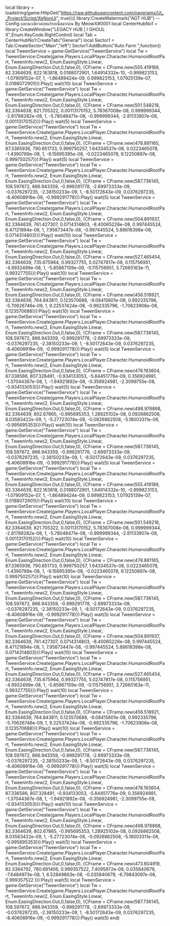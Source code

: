 local library = loadstring(game:HttpGet("https://raw.githubusercontent.com/naypramx/Ui__Project/Script/XeNonUi", true))()
library:CreateWatermark("AGT HUB") -- Config แตกนะเดียวค่อยแก้รอเน็ตมาก่อน By MeowX#0001
local CenterHubNo1 = library:CreateWindow("LEGACY HUB | I GHOUL X",Enum.KeyCode.RightControl)
local Tab = CenterHubNo1:CreateTab("General")
local Sector1 = Tab:CreateSector("Main","left")
Sector1:AddButton("Auto Farm ",function()
local TweenService = game:GetService("TweenService")
local Tw = TweenService:Create(game.Players.LocalPlayer.Character.HumanoidRootPart, TweenInfo.new(2, Enum.EasingStyle.Linear, Enum.EasingDirection.Out,0,false,0), 
{CFrame = CFrame.new(555.419189, 82.3364639, 822.163818, 0.0188072901, 1.64914332e-10, -0.999823153, -1.07909152e-07, 1, -1.86489424e-09, 0.999823153, 1.07925139e-07, 0.0188072901)}):Play()
wait(10)
local TweenService = game:GetService("TweenService")
local Tw = TweenService:Create(game.Players.LocalPlayer.Character.HumanoidRootPart, TweenInfo.new(2, Enum.EasingStyle.Linear, Enum.EasingDirection.Out,0,false,0), 
{CFrame = CFrame.new(501.548218, 82.3364639, 821.705322, 0.00113170152, 5.78367008e-08, 0.999999344, -2.81788282e-08, 1, -5.78048471e-08, -0.999999344, -2.81133907e-08, 0.00113170152)}):Play()
wait(5)
local TweenService = game:GetService("TweenService")
local Tw = TweenService:Create(game.Players.LocalPlayer.Character.HumanoidRootPart, TweenInfo.new(2, Enum.EasingStyle.Linear, Enum.EasingDirection.Out,0,false,0), 
{CFrame = CFrame.new(478.881165, 87.3365936, 790.651733, 0.999750257, 1.64334537e-08, 0.0223465078, -1.4390789e-08, 1, -9.15695395e-08, -0.0223465078, 9.12250897e-08, 0.999750257)}):Play()
wait(5)
local TweenService = game:GetService("TweenService")
local Tw = TweenService:Create(game.Players.LocalPlayer.Character.HumanoidRootPart, TweenInfo.new(2, Enum.EasingStyle.Linear, Enum.EasingDirection.Out,0,false,0), 
{CFrame = CFrame.new(587.736145, 108.597672, 866.943359, -0.999291778, -2.69973333e-09, -0.0376297235, -2.38150233e-09, 1, -8.50172643e-09, 0.0376297235, -8.40608916e-09, -0.999291778)}):Play()
wait(5)
local TweenService = game:GetService("TweenService")
local Tw = TweenService:Create(game.Players.LocalPlayer.Character.HumanoidRootPart, TweenInfo.new(2, Enum.EasingStyle.Linear, Enum.EasingDirection.Out,0,false,0), 
{CFrame = CFrame.new(504.891937, 82.3364639, 761.427307, 0.0714314803, -8.40065226e-08, 0.997445524, 6.47121894e-08, 1, 7.95873447e-08, -0.997445524, 5.88618398e-08, 0.0714314803)}):Play()
wait(10)
local TweenService = game:GetService("TweenService")
local Tw = TweenService:Create(game.Players.LocalPlayer.Character.HumanoidRootPart, TweenInfo.new(2, Enum.EasingStyle.Linear, Enum.EasingDirection.Out,0,false,0), 
{CFrame = CFrame.new(527.465454, 82.3364639, 735.675964, 0.99327755, 5.02747817e-08, 0.115756951, -4.9932499e-08, 1, -5.85667159e-09, -0.115756951, 3.72665163e-11, 0.99327755)}):Play()
wait(10)
local TweenService = game:GetService("TweenService")
local Tw = TweenService:Create(game.Players.LocalPlayer.Character.HumanoidRootPart, TweenInfo.new(2, Enum.EasingStyle.Linear, Enum.EasingDirection.Out,0,false,0), 
{CFrame = CFrame.new(456.518921, 82.3364639, 764.843811, 0.123570688, -9.08415601e-08, 0.992335796, -5.70626746e-09, 1, 9.22537424e-08, -0.992335796, -1.70623906e-08, 0.123570688)}):Play()
wait(10)
local TweenService = game:GetService("TweenService")
local Tw = TweenService:Create(game.Players.LocalPlayer.Character.HumanoidRootPart, TweenInfo.new(2, Enum.EasingStyle.Linear, Enum.EasingDirection.Out,0,false,0), 
{CFrame = CFrame.new(587.736145, 108.597672, 866.943359, -0.999291778, -2.69973333e-09, -0.0376297235, -2.38150233e-09, 1, -8.50172643e-09, 0.0376297235, -8.40608916e-09, -0.999291778)}):Play()
wait(5)
local TweenService = game:GetService("TweenService")
local Tw = TweenService:Create(game.Players.LocalPlayer.Character.HumanoidRootPart, TweenInfo.new(2, Enum.EasingStyle.Linear, Enum.EasingDirection.Out,0,false,0), 
{CFrame = CFrame.new(478.193604, 87.336586, 807.328491, -0.934133053, -5.84451776e-09, 0.356924981, -1.37044367e-08, 1, -1.94921892e-08, -0.356924981, -2.3099755e-08, -0.934133053)}):Play()
wait(5)
local TweenService = game:GetService("TweenService")
local Tw = TweenService:Create(game.Players.LocalPlayer.Character.HumanoidRootPart, TweenInfo.new(2, Enum.EasingStyle.Linear, Enum.EasingDirection.Out,0,false,0), 
{CFrame = CFrame.new(498.976868, 82.3364639, 802.67865, -0.995695353, 1.28925102e-08, 0.0926862508, 8.03583422e-09, 1, -5.27723074e-08, -0.0926862508, -5.18003311e-08, -0.995695353)}):Play()
wait(10)
local TweenService = game:GetService("TweenService")
local Tw = TweenService:Create(game.Players.LocalPlayer.Character.HumanoidRootPart, TweenInfo.new(2, Enum.EasingStyle.Linear, Enum.EasingDirection.Out,0,false,0), 
{CFrame = CFrame.new(587.736145, 108.597672, 866.943359, -0.999291778, -2.69973333e-09, -0.0376297235, -2.38150233e-09, 1, -8.50172643e-09, 0.0376297235, -8.40608916e-09, -0.999291778)}):Play()
wait(5)
local TweenService = game:GetService("TweenService")
local Tw = TweenService:Create(game.Players.LocalPlayer.Character.HumanoidRootPart, TweenInfo.new(2, Enum.EasingStyle.Linear, Enum.EasingDirection.Out,0,false,0), 
{CFrame = CFrame.new(555.419189, 82.3364639, 822.163818, 0.0188072901, 1.64914332e-10, -0.999823153, -1.07909152e-07, 1, -1.86489424e-09, 0.999823153, 1.07925139e-07, 0.0188072901)}):Play()
wait(10)
local TweenService = game:GetService("TweenService")
local Tw = TweenService:Create(game.Players.LocalPlayer.Character.HumanoidRootPart, TweenInfo.new(2, Enum.EasingStyle.Linear, Enum.EasingDirection.Out,0,false,0), 
{CFrame = CFrame.new(501.548218, 82.3364639, 821.705322, 0.00113170152, 5.78367008e-08, 0.999999344, -2.81788282e-08, 1, -5.78048471e-08, -0.999999344, -2.81133907e-08, 0.00113170152)}):Play()
wait(10)
local TweenService = game:GetService("TweenService")
local Tw = TweenService:Create(game.Players.LocalPlayer.Character.HumanoidRootPart, TweenInfo.new(2, Enum.EasingStyle.Linear, Enum.EasingDirection.Out,0,false,0), 
{CFrame = CFrame.new(478.881165, 87.3365936, 790.651733, 0.999750257, 1.64334537e-08, 0.0223465078, -1.4390789e-08, 1, -9.15695395e-08, -0.0223465078, 9.12250897e-08, 0.999750257)}):Play()
wait(10)
local TweenService = game:GetService("TweenService")
local Tw = TweenService:Create(game.Players.LocalPlayer.Character.HumanoidRootPart, TweenInfo.new(2, Enum.EasingStyle.Linear, Enum.EasingDirection.Out,0,false,0), 
{CFrame = CFrame.new(587.736145, 108.597672, 866.943359, -0.999291778, -2.69973333e-09, -0.0376297235, -2.38150233e-09, 1, -8.50172643e-09, 0.0376297235, -8.40608916e-09, -0.999291778)}):Play()
wait(5)
local TweenService = game:GetService("TweenService")
local Tw = TweenService:Create(game.Players.LocalPlayer.Character.HumanoidRootPart, TweenInfo.new(2, Enum.EasingStyle.Linear, Enum.EasingDirection.Out,0,false,0), 
{CFrame = CFrame.new(504.891937, 82.3364639, 761.427307, 0.0714314803, -8.40065226e-08, 0.997445524, 6.47121894e-08, 1, 7.95873447e-08, -0.997445524, 5.88618398e-08, 0.0714314803)}):Play()
wait(10)
local TweenService = game:GetService("TweenService")
local Tw = TweenService:Create(game.Players.LocalPlayer.Character.HumanoidRootPart, TweenInfo.new(2, Enum.EasingStyle.Linear, Enum.EasingDirection.Out,0,false,0), 
{CFrame = CFrame.new(527.465454, 82.3364639, 735.675964, 0.99327755, 5.02747817e-08, 0.115756951, -4.9932499e-08, 1, -5.85667159e-09, -0.115756951, 3.72665163e-11, 0.99327755)}):Play()
wait(10)
local TweenService = game:GetService("TweenService")
local Tw = TweenService:Create(game.Players.LocalPlayer.Character.HumanoidRootPart, TweenInfo.new(2, Enum.EasingStyle.Linear, Enum.EasingDirection.Out,0,false,0), 
{CFrame = CFrame.new(456.518921, 82.3364639, 764.843811, 0.123570688, -9.08415601e-08, 0.992335796, -5.70626746e-09, 1, 9.22537424e-08, -0.992335796, -1.70623906e-08, 0.123570688)}):Play()
wait(10)
local TweenService = game:GetService("TweenService")
local Tw = TweenService:Create(game.Players.LocalPlayer.Character.HumanoidRootPart, TweenInfo.new(2, Enum.EasingStyle.Linear, Enum.EasingDirection.Out,0,false,0), 
{CFrame = CFrame.new(587.736145, 108.597672, 866.943359, -0.999291778, -2.69973333e-09, -0.0376297235, -2.38150233e-09, 1, -8.50172643e-09, 0.0376297235, -8.40608916e-09, -0.999291778)}):Play()
wait(5)
local TweenService = game:GetService("TweenService")
local Tw = TweenService:Create(game.Players.LocalPlayer.Character.HumanoidRootPart, TweenInfo.new(2, Enum.EasingStyle.Linear, Enum.EasingDirection.Out,0,false,0), 
{CFrame = CFrame.new(478.193604, 87.336586, 807.328491, -0.934133053, -5.84451776e-09, 0.356924981, -1.37044367e-08, 1, -1.94921892e-08, -0.356924981, -2.3099755e-08, -0.934133053)}):Play()
wait(10)
local TweenService = game:GetService("TweenService")
local Tw = TweenService:Create(game.Players.LocalPlayer.Character.HumanoidRootPart, TweenInfo.new(2, Enum.EasingStyle.Linear, Enum.EasingDirection.Out,0,false,0), 
{CFrame = CFrame.new(498.976868, 82.3364639, 802.67865, -0.995695353, 1.28925102e-08, 0.0926862508, 8.03583422e-09, 1, -5.27723074e-08, -0.0926862508, -5.18003311e-08, -0.995695353)}):Play()
wait(5)
local TweenService = game:GetService("TweenService")
local Tw = TweenService:Create(game.Players.LocalPlayer.Character.HumanoidRootPart, TweenInfo.new(2, Enum.EasingStyle.Linear, Enum.EasingDirection.Out,0,false,0), 
{CFrame = CFrame.new(473.604919, 82.3364792, 780.691406, 0.999357522, 7.4095972e-08, 0.035840679, -7.6484973e-08, 1, 6.52849863e-08, -0.035840679, -6.79843097e-08, 0.999357522
)}):Play()
wait(5)
local TweenService = game:GetService("TweenService")
local Tw = TweenService:Create(game.Players.LocalPlayer.Character.HumanoidRootPart, TweenInfo.new(2, Enum.EasingStyle.Linear, Enum.EasingDirection.Out,0,false,0), 
{CFrame = CFrame.new(587.736145, 108.597672, 866.943359, -0.999291778, -2.69973333e-09, -0.0376297235, -2.38150233e-09, 1, -8.50172643e-09, 0.0376297235, -8.40608916e-09, -0.999291778)}):Play()
wait(5)
end)
